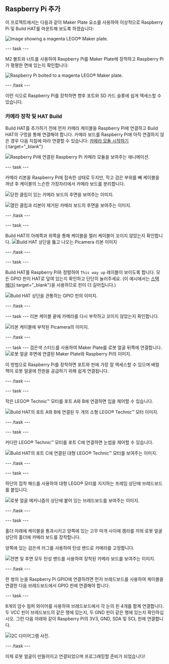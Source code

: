 ## Raspberry Pi 추가

이 프로젝트에서는 다음과 같이 Maker Plate 요소를 사용하여 이상적으로 Raspberry Pi 및 Build HAT를 마운트해 보도록 하겠습니다:

![Image showing a magenta LEGO® Maker plate.](images/build_10.png)

--- task ---

M2 볼트와 너트를 사용하여 Raspberry Pi를 Maker Plate에 장착하고 Raspberry Pi가 평평한 면에 있는지 확인합니다:

 ![Raspberry Pi bolted to a magenta LEGO® Maker plate.](images/build_11.jpg)

--- /task ---

이런 식으로 Raspberry Pi를 장착하면 향후 포트와 SD 카드 슬롯에 쉽게 액세스할 수 있습니다.

### 카메라 장착 및 HAT Build

Build HAT를 추가하기 전에 먼저 카메라 케이블을 Raspberry Pi에 연결하고 Build HAT의 구멍을 통해 연결해야 합니다. 카메라 보드를 Raspberry Pi에 아직 연결하지 않은 경우 다음 지침에 따라 연결할 수 있습니다: [카메라 모듈 시작하기](https://projects.raspberrypi.org/en/projects/getting-started-with-picamera){:target="_blank"}

![Raspberry Pi에 연결된 Raspberry Pi 카메라 모듈을 보여주는 애니메이션.](images/connect-camera.gif)

--- task ---

카메라 리본을 Raspberry Pi에 접속한 상태로 두지만, 작고 검은 부위를 빼 케이블을 꺼낸 후 케이블의 느슨한 가장자리에서 카메라 보드를 분리합니다.

![닫힌 클립이 있는 카메라 보드의 후면을 보여주는 이미지.](images/build_12.jpg)

![열린 클립과 리본이 제거된 카메라 보드의 후면을 보여주는 이미지.](images/build_13.jpg)

--- /task ---

--- task ---

Build HAT의 아래쪽과 위쪽을 통해 케이블을 찔러 케이블이 꼬이지 않았는지 확인합니다. ![Build HAT 상단을 뚫고 나오는 Picamera 리본 이미지](images/build_14.jpg)

--- /task ---

--- task ---

Build HAT를 Raspberry Pi와 정렬하여 `This way up` 레이블이 보이도록 합니다. 모든 GPIO 핀이 HAT로 덮여 있는지 확인하고 단단히 눌러주세요. (이 예시에서는 [스택 헤더](https://www.adafruit.com/product/2223){:target="_blank"}을 사용하므로 핀이 더 길어집니다.)

![Build HAT 상단을 관통하는 GPIO 핀의 이미지.](images/build_15.jpg)

--- /task ---

--- task --- 리본 케이블 끝에 카메라를 다시 부착하고 꼬이지 않았는지 확인합니다.

![리본 케이블에 부착된 Picamera의 이미지.](images/build_16.jpg)

--- /task ---

--- task --- 검은색 스터드를 사용하여 Maker Plate를 로봇 얼굴 뒤쪽에 연결합니다. ![로봇 얼굴 후면에 연결된 Maker Plate와 Raspberry Pi의 이미지.](images/build_17.jpg)

이 방법으로 Raspberry Pi를 장착하면 포트와 핀에 가장 잘 액세스할 수 있으며 배럴 잭이 로봇 얼굴에 전원을 공급하기 위해 쉽게 연결됩니다.

--- /task ---

--- task ---

작은 LEGO® Technic™ 모터를 포트 A와 B에 연결하면 입을 제어할 수 있습니다.

![Build HAT의 포트 A와 B에 연결된 두 개의 소형 LEGO® Technic™ 모터 이미지.](images/build_18.jpg)

--- /task ---

--- task ---

커다란 LEGO® Technic™ 모터를 포트 C에 연결하면 눈썹을 제어할 수 있습니다.

![Build HAT의 포트 C에 연결된 대형 LEGO® Technic™ 모터를 보여주는 이미지.](images/build_19.jpg)

--- /task ---

--- task ---

하단의 접착 패드를 사용하여 대형 LEGO® 모터를 지지하는 프레임 상단에 브레드보드를 붙입니다.

![로봇 얼굴 메커니즘의 상단에 붙어 있는 브레드보드를 보여주는 이미지.](images/build_20.jpg)

--- /task ---

--- task ---

홀더 아래에 케이블을 통과시키고 양쪽에 있는 고무 마개 사이에 캠라를 끼워 로봇 얼굴 상단의 홀더에 카메라 보드를 장착합니다.

양쪽에 있는 검은색 러그를 사용하여 탄성 밴드로 카메라를 고정합니다.

![전면 및 후면 모두 탄성 밴드를 사용하여 장착된 카메라 보드를 보여주는 이미지.](images/build_21.jpg)

--- /task ---

한 쌍의 눈을 Raspberry Pi GPIO에 연결하려면 먼저 브레드보드를 사용하여 케이블을 연결한 다음 브레드보드에서 GPIO 핀에 연결해야 합니다.

--- task ---

8개의 암수 점퍼 와이어를 사용하여 브레드보드에서 각 눈의 핀 4개를 함께 연결합니다. 두 VCC 핀이 브레드보드의 같은 행에 있는지, 두 GND 핀이 같은 행에 있는지 확인하십시오. 그런 다음 아래와 같이 Raspberry Pi의 3V3, GND, SDA 및 SCL 핀에 연결합니다.

![I2C 다이어그램 사진.](images/eye_wiring.png)

--- /task ---

이제 로봇 얼굴이 만들어지고 연결되었으며 프로그래밍할 준비가 되었습니다!





